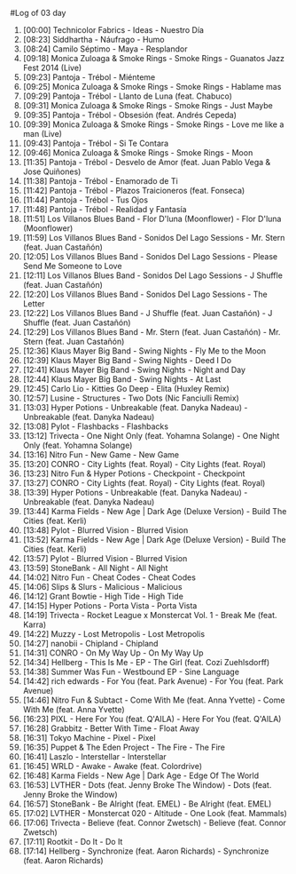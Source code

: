 #Log of 03 day

1. [00:00] Technicolor Fabrics - Ideas - Nuestro Día
1. [08:23] Siddhartha - Náufrago - Humo
1. [08:24] Camilo Séptimo - Maya - Resplandor
1. [09:18] Monica Zuloaga & Smoke Rings - Smoke Rings - Guanatos Jazz Fest 2014 (Live)
1. [09:23] Pantoja - Trébol - Miénteme
1. [09:25] Monica Zuloaga & Smoke Rings - Smoke Rings - Hablame mas
1. [09:29] Pantoja - Trébol - Llanto de Luna (feat. Chabuco)
1. [09:31] Monica Zuloaga & Smoke Rings - Smoke Rings - Just Maybe
1. [09:35] Pantoja - Trébol - Obsesión (feat. Andrés Cepeda)
1. [09:39] Monica Zuloaga & Smoke Rings - Smoke Rings - Love me like a man (Live)
1. [09:43] Pantoja - Trébol - Si Te Contara
1. [09:46] Monica Zuloaga & Smoke Rings - Smoke Rings - Moon
1. [11:35] Pantoja - Trébol - Desvelo de Amor (feat. Juan Pablo Vega & Jose Quiñones)
1. [11:38] Pantoja - Trébol - Enamorado de Ti
1. [11:42] Pantoja - Trébol - Plazos Traicioneros (feat. Fonseca)
1. [11:44] Pantoja - Trébol - Tus Ojos
1. [11:48] Pantoja - Trébol - Realidad y Fantasía
1. [11:51] Los Villanos Blues Band - Flor D'luna (Moonflower) - Flor D'luna (Moonflower)
1. [11:59] Los Villanos Blues Band - Sonidos Del Lago Sessions - Mr. Stern (feat. Juan Castañón)
1. [12:05] Los Villanos Blues Band - Sonidos Del Lago Sessions - Please Send Me Someone to Love
1. [12:11] Los Villanos Blues Band - Sonidos Del Lago Sessions - J Shuffle (feat. Juan Castañón)
1. [12:20] Los Villanos Blues Band - Sonidos Del Lago Sessions - The Letter
1. [12:22] Los Villanos Blues Band - J Shuffle (feat. Juan Castañón) - J Shuffle (feat. Juan Castañón)
1. [12:29] Los Villanos Blues Band - Mr. Stern (feat. Juan Castañón) - Mr. Stern (feat. Juan Castañón)
1. [12:36] Klaus Mayer Big Band - Swing Nights - Fly Me to the Moon
1. [12:39] Klaus Mayer Big Band - Swing Nights - Deed I Do
1. [12:41] Klaus Mayer Big Band - Swing Nights - Night and Day
1. [12:44] Klaus Mayer Big Band - Swing Nights - At Last
1. [12:45] Carlo Lio - Kitties Go Deep - Elita (Huxley Remix)
1. [12:57] Lusine - Structures - Two Dots (Nic Fanciulli Remix)
1. [13:03] Hyper Potions - Unbreakable (feat. Danyka Nadeau) - Unbreakable (feat. Danyka Nadeau)
1. [13:08] Pylot - Flashbacks - Flashbacks
1. [13:12] Trivecta - One Night Only (feat. Yohamna Solange) - One Night Only (feat. Yohamna Solange)
1. [13:16] Nitro Fun - New Game - New Game
1. [13:20] CONRO - City Lights (feat. Royal) - City Lights (feat. Royal)
1. [13:23] Nitro Fun & Hyper Potions - Checkpoint - Checkpoint
1. [13:27] CONRO - City Lights (feat. Royal) - City Lights (feat. Royal)
1. [13:39] Hyper Potions - Unbreakable (feat. Danyka Nadeau) - Unbreakable (feat. Danyka Nadeau)
1. [13:44] Karma Fields - New Age | Dark Age (Deluxe Version) - Build The Cities (feat. Kerli)
1. [13:48] Pylot - Blurred Vision - Blurred Vision
1. [13:52] Karma Fields - New Age | Dark Age (Deluxe Version) - Build The Cities (feat. Kerli)
1. [13:57] Pylot - Blurred Vision - Blurred Vision
1. [13:59] StoneBank - All Night - All Night
1. [14:02] Nitro Fun - Cheat Codes - Cheat Codes
1. [14:06] Slips & Slurs - Malicious - Malicious
1. [14:12] Grant Bowtie - High Tide - High Tide
1. [14:15] Hyper Potions - Porta Vista - Porta Vista
1. [14:19] Trivecta - Rocket League x Monstercat Vol. 1 - Break Me (feat. Karra)
1. [14:22] Muzzy - Lost Metropolis - Lost Metropolis
1. [14:27] nanobii - Chipland - Chipland
1. [14:31] CONRO - On My Way Up - On My Way Up
1. [14:34] Hellberg - This Is Me - EP - The Girl (feat. Cozi Zuehlsdorff)
1. [14:38] Summer Was Fun - Westbound EP - Sine Language
1. [14:42] rich edwards - For You (feat. Park Avenue) - For You (feat. Park Avenue)
1. [14:46] Nitro Fun & Subtact - Come With Me (feat. Anna Yvette) - Come With Me (feat. Anna Yvette)
1. [16:23] PIXL - Here For You (feat. Q'AILA) - Here For You (feat. Q'AILA)
1. [16:28] Grabbitz - Better With Time - Float Away
1. [16:31] Tokyo Machine - Pixel - Pixel
1. [16:35] Puppet & The Eden Project - The Fire - The Fire
1. [16:41] Laszlo - Interstellar - Interstellar
1. [16:45] WRLD - Awake - Awake (feat. Colordrive)
1. [16:48] Karma Fields - New Age | Dark Age - Edge Of The World
1. [16:53] LVTHER - Dots (feat. Jenny Broke The Window) - Dots (feat. Jenny Broke the Window)
1. [16:57] StoneBank - Be Alright (feat. EMEL) - Be Alright (feat. EMEL)
1. [17:02] LVTHER - Monstercat 020 - Altitude - One Look (feat. Mammals)
1. [17:06] Trivecta - Believe (feat. Connor Zwetsch) - Believe (feat. Connor Zwetsch)
1. [17:11] Rootkit - Do It - Do It
1. [17:14] Hellberg - Synchronize (feat. Aaron Richards) - Synchronize (feat. Aaron Richards)
